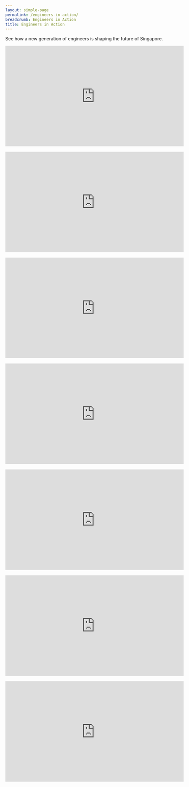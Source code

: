 ```yaml
---
layout: simple-page
permalink: /engineers-in-action/
breadcrumb: Engineers in Action
title: Engineers in Action
---
```


See how a new generation of engineers is shaping the future of Singapore.

<div class="bp-youtube">
<iframe width="560" height="315" src="https://www.youtube.com/embed/uniBF9yGmzw" frameborder="0" allow="accelerometer; autoplay; encrypted-media; gyroscope; picture-in-picture" allowfullscreen></iframe>
</div>
<br>
<div class="bp-youtube">
<iframe width="560" height="315" src="https://www.youtube.com/embed/wFK_ZCqiddc" frameborder="0" allow="accelerometer; autoplay; encrypted-media; gyroscope; picture-in-picture" allowfullscreen></iframe>
</div>
<br>
<div class="bp-youtube">
<iframe width="560" height="315" src="https://www.youtube.com/embed/ff5HMV0ZRLQ" frameborder="0" allow="accelerometer; autoplay; encrypted-media; gyroscope; picture-in-picture" allowfullscreen></iframe>
</div>
<br>
<div class="bp-youtube">
      <iframe width="560" height="315" src="https://www.youtube.com/embed/HsgPvuf9kog" frameborder="0" allow="accelerometer; autoplay; encrypted-media; gyroscope; picture-in-picture" allowfullscreen></iframe>
</div>
<br>
<div class="bp-youtube">
<iframe width="560" height="315" src="https://www.youtube.com/embed/bHMH4L8bGjw" frameborder="0" allow="accelerometer; autoplay; encrypted-media; gyroscope; picture-in-picture" allowfullscreen></iframe>
</div>
<br>
<div class="bp-youtube">
<iframe width="560" height="315" src="https://www.youtube.com/embed/cCaEjiJQeX8" frameborder="0" allow="accelerometer; autoplay; encrypted-media; gyroscope; picture-in-picture" allowfullscreen></iframe>
</div>
<br>
<div class="bp-youtube">
 <iframe width="560" height="315" src="https://youtu.be/wXiouZalD68" frameborder="0" allow="accelerometer; autoplay; encrypted-media; gyroscope; picture-in-picture" allowfullscreen></iframe>     
